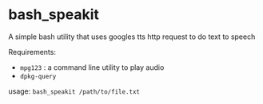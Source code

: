 bash_speakit
============

A simple bash utility that uses googles tts http request to do text to speech

Requirements:
- `mpg123` :  a command line utility to play audio
- `dpkg-query`

usage: 
    `bash_speakit /path/to/file.txt`

